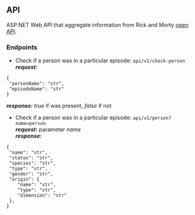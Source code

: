 ## API
ASP.NET Web API that aggregate  information from Rick and Morty [open API](https://rickandmortyapi.com/documentation).
### Endpoints
* Check if a person was in a particular episode: `api/v1/check-person`  
***request:***
```
{ 
 "personName": "str", 
 "episodeName": "str"
}
```
***response:***
*true* if was present, *false* if not  

* Check if a person was in a particular episode: `api/v1/person?name=person`  
***request:*** parameter *name*  
***response:***
```
{
 "name": "str",
 "status": "str",
 "species": "str",
 "type": "str",
 "gender": "str",
 "origin": {
    "name": "str",
    "type": "str",
    "dimension": "str"
 },
}

```
